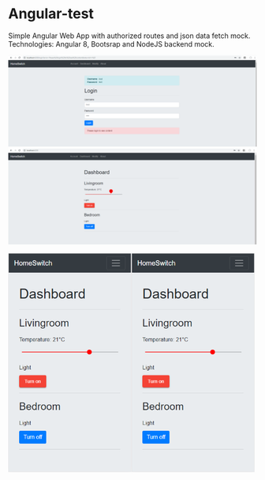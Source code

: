 # Angular-test

Simple Angular Web App with authorized routes and json data fetch mock. Technologies: Angular 8, Bootsrap and NodeJS backend mock.

<img src="https://github.com/sonderangebot10/Angular-test/blob/master/angular-test/src/assets/screenshots/1.PNG"/>
<img src="https://github.com/sonderangebot10/Angular-test/blob/master/angular-test/src/assets/screenshots/2.PNG"/>

<img src="https://github.com/sonderangebot10/Angular-test/blob/master/angular-test/src/assets/screenshots/2mob.PNG" alt="Your image title" width="250"/><img src="https://github.com/sonderangebot10/Angular-test/blob/master/angular-test/src/assets/screenshots/2mob.PNG" alt="Your image title" width="250"/>
